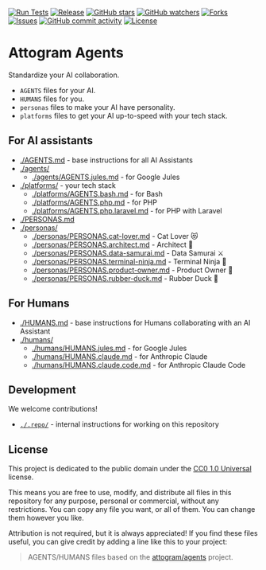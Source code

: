 [![Run Tests](https://github.com/attogram/agents/actions/workflows/ci.yml/badge.svg)](https://github.com/attogram/agents/actions/workflows/ci.yml)
[![Release](https://img.shields.io/github/v/release/attogram/agents?style=flat)](https://github.com/attogram/agents/releases)
[![GitHub stars](https://img.shields.io/github/stars/attogram/agents?style=flat)](https://github.com/attogram/agents/stargazers)
[![GitHub watchers](https://img.shields.io/github/watchers/attogram/agents?style=flat)](https://github.com/attogram/agents/watchers)
[![Forks](https://img.shields.io/github/forks/attogram/agents?style=flat)](https://github.com/attogram/agents/forks)
[![Issues](https://img.shields.io/github/issues/attogram/agents?style=flat)](https://github.com/attogram/agents/issues)
[![GitHub commit activity](https://img.shields.io/github/commit-activity/t/attogram/agents?style=flat)](https://github.com/attogram/agents/commits/main/)
[![License](https://img.shields.io/github/license/attogram/agents?style=flat)](./LICENSE)

# Attogram Agents

Standardize your AI collaboration.

- `AGENTS` files for your AI.
- `HUMANS` files for you.
- `personas` files to make your AI have personality.
- `platforms` files to get your AI up-to-speed with your tech stack.

## For AI assistants

- [./AGENTS.md](./AGENTS.md) - base instructions for all AI Assistants
- [./agents/](./agents/)
  - [./agents/AGENTS.jules.md](./agents/AGENTS.jules.md) - for Google Jules
- [./platforms/](./platforms/) - your tech stack
  - [./platforms/AGENTS.bash.md](./platforms/AGENTS.bash.md) - for Bash
  - [./platforms/AGENTS.php.md](./platforms/AGENTS.php.md) - for PHP
  - [./platforms/AGENTS.php.laravel.md](./platforms/AGENTS.php.laravel.md) - for PHP with Laravel
- [./PERSONAS.md](./PERSONAS.md)
- [./personas/](./personas/)
  - [./personas/PERSONAS.cat-lover.md](./personas/PERSONAS.cat-lover.md) - Cat Lover 😻
  - [./personas/PERSONAS.architect.md](./personas/PERSONAS.architect.md) - Architect 📐
  - [./personas/PERSONAS.data-samurai.md](./personas/PERSONAS.data-samurai.md) - Data Samurai ⚔️
  - [./personas/PERSONAS.terminal-ninja.md](./personas/PERSONAS.terminal-ninja.md) - Terminal Ninja 🥷
  - [./personas/PERSONAS.product-owner.md](./personas/PERSONAS.product-owner.md) - Product Owner 🎯
  - [./personas/PERSONAS.rubber-duck.md](./personas/PERSONAS.rubber-duck.md) - Rubber Duck 🦆

## For Humans

- [./HUMANS.md](./HUMANS.md) - base instructions for Humans collaborating with an AI Assistant
- [./humans/](./humans/)
  - [./humans/HUMANS.jules.md](./humans/HUMANS.jules.md) - for Google Jules
  - [./humans/HUMANS.claude.md](./humans/HUMANS.claude.md) - for Anthropic Claude
  - [./humans/HUMANS.claude.code.md](./humans/HUMANS.claude.code.md) - for Anthropic Claude Code

## Development

We welcome contributions!

- [`./.repo/`](./.repo/) - internal instructions for working on this repository

## License

This project is dedicated to the public domain under the [CC0 1.0 Universal](LICENSE) license.

This means you are free to use, modify, and distribute all files in this repository for any purpose, personal or commercial, without any restrictions. You can copy any file you want, or all of them. You can change them however you like.

Attribution is not required, but it is always appreciated! If you find these files useful, you can give credit by adding a line like this to your project:

> AGENTS/HUMANS files based on the [attogram/agents](https://github.com/attogram/agents) project.
